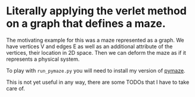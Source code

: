 # Literally applying the verlet method on a graph that defines a maze. 

The motivating example for this was a maze represented as a graph. We have vertices V and edges E 
as well as an additional attribute of the vertices, their location in 2D space. Then we can deform the maze as if it represents a physical system. 

To play with `run_pymaze.py` you will need to install my version of [pymaze](https://github.com/kgourgou/pymaze).

This is not yet useful in any way, there are some TODOs that I have to take care of. 
